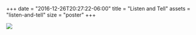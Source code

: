 +++
date = "2016-12-26T20:27:22-06:00"
title = "Listen and Tell"
assets = "listen-and-tell"
size = "poster"
+++

<img class="full" src="/img/listen-and-tell/listen-and-tell.png"/>
